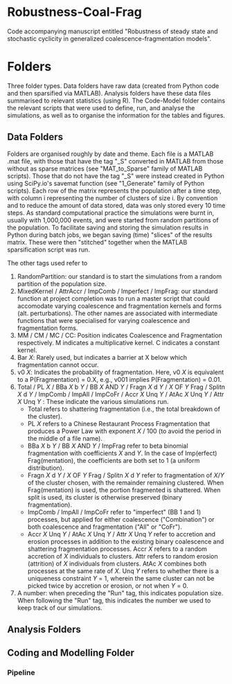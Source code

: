 # Robustness-Coal-Frag
Code accompanying manuscript entitled "Robustness of steady state and stochastic cyclicity in generalized coalescence-fragmentation models".

# Folders
Three folder types. Data folders have raw data (created from Python code and then sparsified via MATLAB). Analysis folders have these data files summarised to relevant statistics (using R). The Code-Model folder contains the relevant scripts that were used to define, run, and analyse the simulations, as well as to organise the information for the tables and figures.

## Data Folders
Folders are organised roughly by date and theme. Each file is a MATLAB .mat file, with those that have the tag "_S" converted in MATLAB from those without as sparse matrices (see "MAT_to_Sparse" family of MATLAB scripts). Those that do not have the tag "_S" were instead created in Python using SciPy.io's savemat function (see "1_Generate" family of Python scripts). Each row of the matrix represents the population after a time step, with column i representing the number of clusters of size i. By convention and to reduce the amount of data stored, data was only stored every 10 time steps. As standard computational practice the simulations were burnt in, usually with 1,000,000 events, and were started from random partitions of the population. To facilitate saving and storing the simulation results in Python during batch jobs, we began saving (time) "slices" of the results matrix. These were then "stitched" together when the MATLAB sparsification script was run.

The other tags used refer to

1. RandomPartition: our standard is to start the simulations from a random partition of the population size.
2. MixedKernel / AttrAccr / ImpComb / Imperfect / ImpFrag: our standard function at project completion was to run a master script that could accomodate varying coalescence and fragmentation kernels and forms (alt. perturbations). The other names are associated with intermediate functions that were specialised for varying coalescence and fragmentation forms.
3. MM / CM / MC / CC: Position indicates Coalescence and Fragmentation respectively. M indicates a multiplicative kernel. C indicates a constant kernel.
4. Bar _X_: Rarely used, but indicates a barrier at X below which fragmentation cannot occur.
5. v0 _X_: Indicates the probability of fragmentation. Here, v0 _X_ is equivalent to a P(Fragmentation) = 0.X, e.g., v001 implies P(Fragmentation) = 0.01.
6. Total / PL _X_ / BBa _X_ b _Y_ / BB _X_ AND _Y_ / Fragn _X_ d _Y_ / _X_ OF _Y_ Frag / Splitn _X_ d _Y_ / ImpComb / ImpAll / ImpCoFr / Accr _X_ Unq _Y_ / AtAc _X_ Unq _Y_ / Attr _X_ Unq _Y_ : These indicate the various simulations run.
    * Total refers to shattering fragmentation (i.e., the total breakdown of the cluster).
    * PL _X_ refers to a Chinese Restaurant Process Fragmentation that produces a Power Law with exponent _X_ / 100 (to avoid the period in the middle of a file name).
    * BBa _X_ b _Y_ / BB _X_ AND _Y_ / ImpFrag refer to beta binomial fragmentation with coefficients _X_ and _Y_. In the case of Imp(erfect) Frag(mentation), the coefficients are both set to 1 (a uniform distribution).
    * Fragn _X_ d _Y_ / _X_ OF _Y_ Frag / Splitn _X_ d _Y_ refer to fragmentation of _X_/_Y_ of the cluster chosen, with the remainder remaining clustered. When Frag(mentation) is used, the portion fragmented is shattered. When split is used, its cluster is otherwise preserved (binary fragmentation).
    * ImpComb / ImpAll / ImpCoFr refer to "imperfect" (BB 1 and 1) processes, but applied for either coalescence ("Combination") or both coalescence and fragmentation ("All" or "CoFr").
    * Accr _X_ Unq _Y_ / AtAc _X_ Unq _Y_ / Attr _X_ Unq _Y_ refer to accretion and erosion processes in addition to the existing binary coalescence and shattering fragmentation processes. Accr _X_ refers to a random accretion of _X_ individuals to clusters. Attr refers to random erosion (attrition) of _X_ individuals from clusters. AtAc _X_ combines both processes at the same rate of _X_. Unq _Y_ refers to whether there is a uniqueness constraint _Y_ = 1, wherein the same cluster can not be picked twice by accretion or erosion, or not when _Y_ = 0.
8. A number: when preceding the "Run" tag, this indicates population size. When following the "Run" tag, this indicates the number we used to keep track of our simulations.

## Analysis Folders

## Coding and Modelling Folder

### Pipeline
